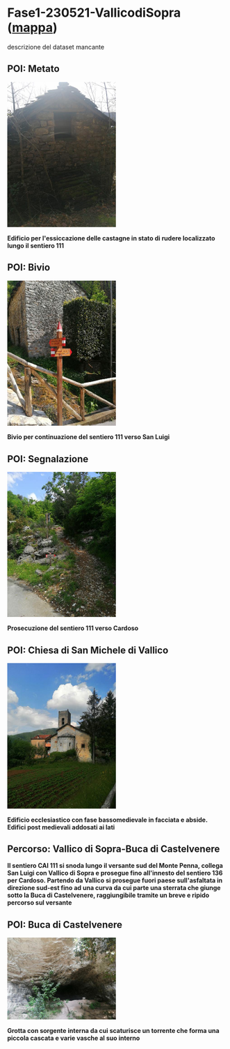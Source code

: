 # Fase1-230521-VallicodiSopra ([mappa](https://umap.openstreetmap.fr/it/map/fase1-230521-vallicodisopra_1067184?scaleControl=false&miniMap=false&scrollWheelZoom=false&zoomControl=true&editMode=disabled&moreControl=true&searchControl=null&tilelayersControl=null&embedControl=null&datalayersControl=true&onLoadPanel=none&captionBar=false&captionMenus=true))
descrizione del dataset mancante
## POI: Metato
[<img src='/vignettes/bde34d1e-856e-47b3-89fb-d40a9faac2ab.jpg' width='250'/>](/vignettes/bde34d1e-856e-47b3-89fb-d40a9faac2ab.jpg) 

**Edificio per l'essiccazione delle castagne in stato di rudere localizzato lungo il sentiero 111**
## POI: Bivio
[<img src='/vignettes/MKGqPfTG.jpg' width='250'/>](/vignettes/MKGqPfTG.jpg) 

**Bivio per continuazione del sentiero 111 verso San Luigi**
## POI: Segnalazione
[<img src='/vignettes/xdxWbX0k.jpg' width='250'/>](/vignettes/xdxWbX0k.jpg) 

**Prosecuzione del sentiero 111 verso Cardoso**
## POI: Chiesa di San Michele di Vallico
[<img src='/vignettes/0yNx4RHq.jpg' width='250'/>](/vignettes/0yNx4RHq.jpg) 

**Edificio ecclesiastico con fase bassomedievale in facciata e abside. Edifici post medievali addosati ai lati**
## Percorso: Vallico di Sopra-Buca di Castelvenere
**Il sentiero CAI 111 si snoda lungo il versante sud del Monte Penna, collega San Luigi con Vallico di Sopra e prosegue fino all'innesto del sentiero 136 per Cardoso. Partendo da Vallico si prosegue fuori paese sull'asfaltata in direzione sud-est fino ad una curva da cui parte una sterrata che giunge sotto la Buca di Castelvenere, raggiungibile tramite un breve e ripido percorso sul versante**
## POI: Buca di Castelvenere
[<img src='/vignettes/SxH5fwBd.jpg' width='250'/>](/vignettes/SxH5fwBd.jpg) 

**Grotta con sorgente interna da cui scaturisce un torrente che forma una piccola cascata e varie vasche al suo interno**
